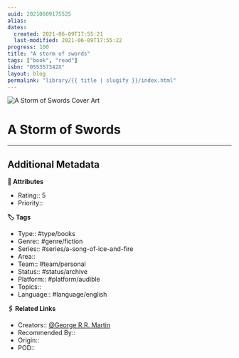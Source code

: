 ```yaml
---
uuid: 20210609175525
alias:
dates:
  created: 2021-06-09T17:55:21
  last-modified: 2021-06-09T17:55:22
progress: 100
title: "A storm of swords"
tags: ["book", "read"]
isbn: "055357342X"
layout: blog
permalink: "library/{{ title | slugify }}/index.html"
---
```


![A Storm of Swords Cover Art](https://i.gr-assets.com/images/S/compressed.photo.goodreads.com/books/1571318786l/62291.jpg)

# A Storm of Swords

---

## Additional Metadata

**🧰 Attributes**

- Rating:: 5
- Priority::

**🏷 Tags**

- Type:: #type/books
- Genre:: #genre/fiction
- Series:: #series/a-song-of-ice-and-fire
- Area::
- Team:: #team/personal
- Status:: #status/archive
- Platform:: #platform/audible
- Topics::
- Language:: #language/english

**🖇️ Related Links**

- Creators:: [@George R.R. Martin](🧔%20Private/People/@George%20R.R.%20Martin.md)
- Recommended By::
- Origin::
- POD::
